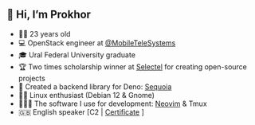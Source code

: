 ## 👋 Hi, I’m Prokhor
- 🏃‍♂️ 23 years old
- 💻 OpenStack engineer at [@MobileTeleSystems](https://github.com/MobileTeleSystems)
- 🎓 Ural Federal University graduate
- 🏆 Two times scholarship winner at [Selectel](https://selectel.ru) for creating open-source projects
- 🦖 Created a backend library for Deno: [Sequoia](https://sequoia.len0xx.ru)
- 🧙‍♂️ Linux enthusiast (Debian 12 & Gnome)
- 👨🏻‍💻 The software I use for development: [Neovim](https://github.com/len0xx/config.nvim) & Tmux
- 🇬🇧 English speaker [C2 | [Certificate](https://www.efset.org/cert/H765LD) ]
